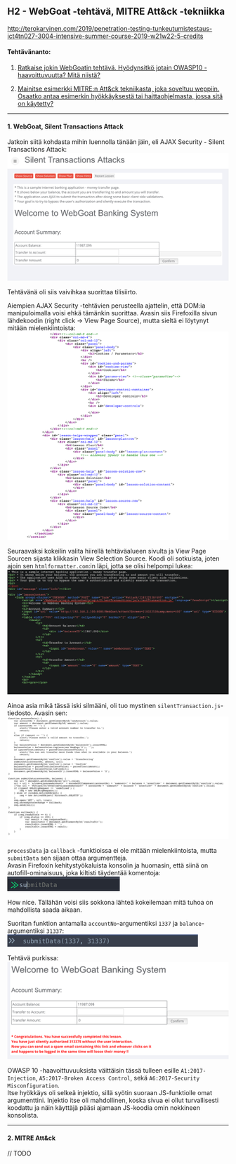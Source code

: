 ## H2 - WebGoat -tehtävä, MITRE Att&ck -tekniikka

http://terokarvinen.com/2019/penetration-testing-tunkeutumistestaus-ict4tn027-3004-intensive-summer-course-2019-w21w22-5-credits

#### Tehtävänanto:

1. [Ratkaise jokin WebGoatin tehtävä. Hyödynsitkö jotain OWASP10 -haavoittuvuutta? Mitä niistä?](#tehtava1)

2. [Mainitse esimerkki MITRE:n Att&ck tekniikasta, joka soveltuu weppiin. Osaatko antaa esimerkin hyökkäyksestä tai haittaohjelmasta, jossa sitä on käytetty?](#tehtava2)

---

#### <a id="tehtava1">1. WebGoat, Silent Transactions Attack</a>

Jatkoin siitä kohdasta mihin luennolla tänään jäin, eli AJAX Security - Silent Transactions Attack:\
![silent-transactions-attack](/h2-webgoat-mitre/screenshots/silent-transactions-attack.png)

Tehtävänä oli siis vaivihkaa suorittaa tilisiirto.

Aiempien AJAX Security -tehtävien perusteella ajattelin, että DOM:ia manipuloimalla voisi ehkä tämänkin suorittaa. Avasin siis Firefoxilla sivun lähdekoodin (right click -> View Page Source), mutta sieltä ei löytynyt mitään mielenkiintoista:\
![page-source](/h2-webgoat-mitre/screenshots/page-source.png)

Seuraavaksi kokeilin valita hiirellä tehtäväalueen sivulta ja View Page Sourcen sijasta klikkasin View Selection Source. Koodi oli sotkuista, joten ajoin sen `htmlformatter.com`:in läpi, jotta se olisi helpompi lukea:\
![selection-source-js](/h2-webgoat-mitre/screenshots/selection-source-js.png)

Ainoa asia mikä tässä iski silmääni, oli tuo mystinen `silentTransaction.js`-tiedosto. Avasin sen:\
![js-source](/h2-webgoat-mitre/screenshots/js-source.png)

`processData` ja `callback` -funktioissa ei ole mitään mielenkiintoista, mutta `submitData` sen sijaan ottaa argumentteja.\
Avasin Firefoxin kehitystyökaluista konsolin ja huomasin, että siinä on autofill-ominaisuus, joka kiltisti täydentää komentoja:\
![autofill](/h2-webgoat-mitre/screenshots/autofill.png)

How nice. Tällähän voisi siis sokkona lähteä kokeilemaan mitä tuhoa on mahdollista saada aikaan.

Suoritan funktion antamalla `accountNo`-argumentiksi `1337` ja `balance`-argumentiksi `31337`:\
![js-function](/h2-webgoat-mitre/screenshots/js-function.png)

Tehtävä purkissa:\
![success](/h2-webgoat-mitre/screenshots/success.png)

OWASP 10 -haavoittuvuuksista väittäisin tässä tulleen esille `A1:2017-Injection`, `A5:2017-Broken Access Control`, sekä `A6:2017-Security Misconfiguration`.\
Itse hyökkäys oli selkeä injektio, sillä syötin suoraan JS-funktiolle omat argumenttini. Injektio itse oli mahdollinen, koska sivua ei ollut turvallisesti koodattu ja näin käyttäjä pääsi ajamaan JS-koodia omin nokkineen konsolista.

---

#### <a id="tehtava2">2. MITRE Att&ck</a>

// TODO
